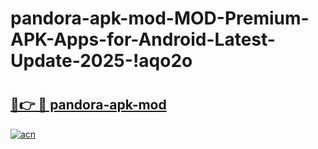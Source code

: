 # pandora-apk-mod-MOD-Premium-APK-Apps-for-Android-Latest-Update-2025-!aqo2o

# <h2><a href="https://qklba5.esa.edu.pl?title=pandora-apk-mod&ref=aqo2o">🔗👉 🔴 pandora-apk-mod</a></h2>

[![acn](https://github.com/user-attachments/assets/0f9c940e-d8b0-45ae-aac7-cd30a18b3e1c)](https://qklba5.esa.edu.pl?title=pandora-apk-mod&ref=aqo2o)


